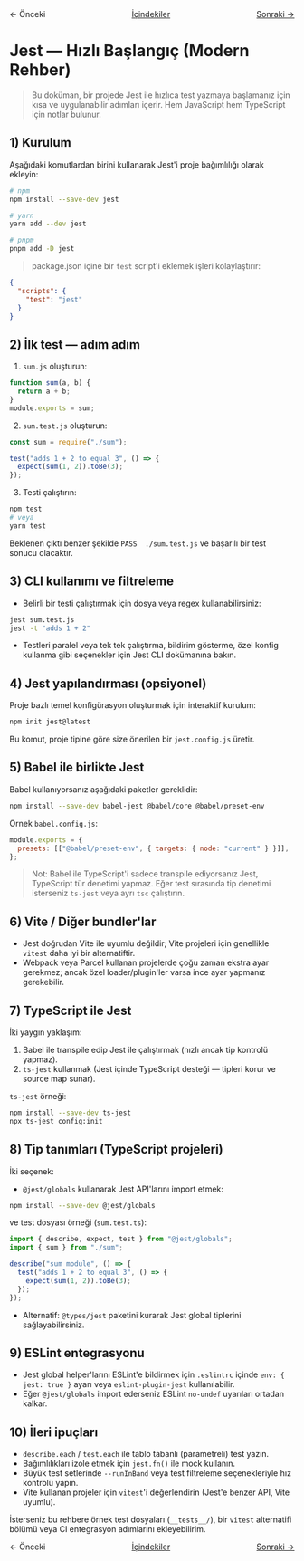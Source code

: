 <!-- navigation top -->
<div class="md-nav" style="display:flex;gap:1rem;justify-content:space-between">
  <span>← Önceki</span>
  <span><a href="1_Getting_Started.md">İçindekiler</a></span>
  <a href="2_Using_Matchers.md">Sonraki →</a>
</div>

# Jest — Hızlı Başlangıç (Modern Rehber)

> Bu doküman, bir projede Jest ile hızlıca test yazmaya başlamanız için kısa ve uygulanabilir adımları içerir. Hem JavaScript hem TypeScript için notlar bulunur.

## 1) Kurulum

Aşağıdaki komutlardan birini kullanarak Jest'i proje bağımlılığı olarak ekleyin:

```bash
# npm
npm install --save-dev jest

# yarn
yarn add --dev jest

# pnpm
pnpm add -D jest
```

> package.json içine bir `test` script'i eklemek işleri kolaylaştırır:

```json
{
  "scripts": {
    "test": "jest"
  }
}
```

## 2) İlk test — adım adım

1. `sum.js` oluşturun:

```js
function sum(a, b) {
  return a + b;
}
module.exports = sum;
```

2. `sum.test.js` oluşturun:

```js
const sum = require("./sum");

test("adds 1 + 2 to equal 3", () => {
  expect(sum(1, 2)).toBe(3);
});
```

3. Testi çalıştırın:

```bash
npm test
# veya
yarn test
```

Beklenen çıktı benzer şekilde `PASS  ./sum.test.js` ve başarılı bir test sonucu olacaktır.

## 3) CLI kullanımı ve filtreleme

- Belirli bir testi çalıştırmak için dosya veya regex kullanabilirsiniz:

```bash
jest sum.test.js
jest -t "adds 1 + 2"
```

- Testleri paralel veya tek tek çalıştırma, bildirim gösterme, özel konfig kullanma gibi seçenekler için Jest CLI dokümanına bakın.

## 4) Jest yapılandırması (opsiyonel)

Proje bazlı temel konfigürasyon oluşturmak için interaktif kurulum:

```bash
npm init jest@latest
```

Bu komut, proje tipine göre size önerilen bir `jest.config.js` üretir.

## 5) Babel ile birlikte Jest

Babel kullanıyorsanız aşağıdaki paketler gereklidir:

```bash
npm install --save-dev babel-jest @babel/core @babel/preset-env
```

Örnek `babel.config.js`:

```js
module.exports = {
  presets: [["@babel/preset-env", { targets: { node: "current" } }]],
};
```

> Not: Babel ile TypeScript'i sadece transpile ediyorsanız Jest, TypeScript tür denetimi yapmaz. Eğer test sırasında tip denetimi isterseniz `ts-jest` veya ayrı `tsc` çalıştırın.

## 6) Vite / Diğer bundler'lar

- Jest doğrudan Vite ile uyumlu değildir; Vite projeleri için genellikle `vitest` daha iyi bir alternatiftir.
- Webpack veya Parcel kullanan projelerde çoğu zaman ekstra ayar gerekmez; ancak özel loader/plugin'ler varsa ince ayar yapmanız gerekebilir.

## 7) TypeScript ile Jest

İki yaygın yaklaşım:

1. Babel ile transpile edip Jest ile çalıştırmak (hızlı ancak tip kontrolü yapmaz).
2. `ts-jest` kullanmak (Jest içinde TypeScript desteği — tipleri korur ve source map sunar).

`ts-jest` örneği:

```bash
npm install --save-dev ts-jest
npx ts-jest config:init
```

## 8) Tip tanımları (TypeScript projeleri)

İki seçenek:

- `@jest/globals` kullanarak Jest API'larını import etmek:

```bash
npm install --save-dev @jest/globals
```

ve test dosyası örneği (`sum.test.ts`):

```ts
import { describe, expect, test } from "@jest/globals";
import { sum } from "./sum";

describe("sum module", () => {
  test("adds 1 + 2 to equal 3", () => {
    expect(sum(1, 2)).toBe(3);
  });
});
```

- Alternatif: `@types/jest` paketini kurarak Jest global tiplerini sağlayabilirsiniz.

## 9) ESLint entegrasyonu

- Jest global helper'larını ESLint'e bildirmek için `.eslintrc` içinde `env: { jest: true }` ayarı veya `eslint-plugin-jest` kullanılabilir.
- Eğer `@jest/globals` import ederseniz ESLint `no-undef` uyarıları ortadan kalkar.

## 10) İleri ipuçları

- `describe.each` / `test.each` ile tablo tabanlı (parametreli) test yazın.
- Bağımlılıkları izole etmek için `jest.fn()` ile mock kullanın.
- Büyük test setlerinde `--runInBand` veya test filtreleme seçenekleriyle hız kontrolü yapın.
- Vite kullanan projeler için `vitest`'i değerlendirin (Jest'e benzer API, Vite uyumlu).

İsterseniz bu rehbere örnek test dosyaları (`__tests__/`), bir `vitest` alternatifi bölümü veya CI entegrasyon adımlarını ekleyebilirim.

<!-- navigation top -->
<div class="md-nav" style="display:flex;gap:1rem;justify-content:space-between">
  <span>← Önceki</span>
  <span><a href="1_Getting_Started.md">İçindekiler</a></span>
  <a href="2_Using_Matchers.md">Sonraki →</a>
</div>